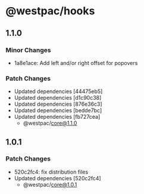 # @westpac/hooks

## 1.1.0

### Minor Changes

- 1a8e1ace: Add left and/or right offset for popovers

### Patch Changes

- Updated dependencies [44475eb5]
- Updated dependencies [d1c90c38]
- Updated dependencies [876e36c3]
- Updated dependencies [bedde7bc]
- Updated dependencies [fb727cea]
  - @westpac/core@1.1.0

## 1.0.1

### Patch Changes

- 520c2fc4: fix distribution files
- Updated dependencies [520c2fc4]
  - @westpac/core@1.0.1
